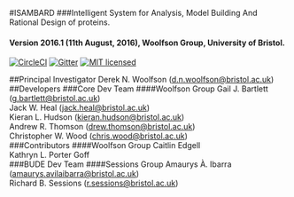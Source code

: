 #ISAMBARD
###Intelligent System for Analysis, Model Building And Rational Design of proteins.
#### Version 2016.1 (11th August, 2016), Woolfson Group, University of Bristol.
[![CircleCI](https://circleci.com/gh/woolfson-group/isambard.svg?style=shield&circle-token=27387ac82a6d30c7bd6a72ce3214fa57677e9d87)](https://circleci.com/gh/woolfson-group/isambard)
[![Gitter](https://img.shields.io/gitter/room/nwjs/nw.js.svg?maxAge=2592000)](https://gitter.im/woolfson-group/isambard?utm_source=share-link&utm_medium=link&utm_campaign=share-link)
[![MIT licensed](https://img.shields.io/badge/license-MIT-blue.svg)](https://github.com/woolfson-group/isambard/blob/master/LICENSE.md)

##Principal Investigator
Derek N. Woolfson (d.n.woolfson@bristol.ac.uk)
##Developers
###Core Dev Team
####Woolfson Group
Gail J. Bartlett (g.bartlett@bristol.ac.uk)<br>
Jack W. Heal (jack.heal@bristol.ac.uk)<br>
Kieran L. Hudson (kieran.hudson@bristol.ac.uk)<br>
Andrew R. Thomson (drew.thomson@bristol.ac.uk)<br>
Christopher W. Wood (chris.wood@bristol.ac.uk)<br>
###Contributors
####Woolfson Group
Caitlin Edgell<br>
Kathryn L. Porter Goff<br>
###BUDE Dev Team
####Sessions Group
Amaurys À. Ibarra (amaurys.avilaibarra@bristol.ac.uk)<br>
Richard B. Sessions (r.sessions@bristol.ac.uk)<br>
